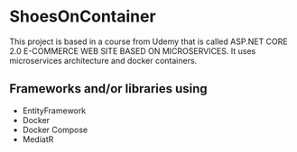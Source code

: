 # ShoesOnContainer
This project is based in a course from Udemy that is called ASP.NET CORE 2.0 E-COMMERCE WEB SITE BASED ON MICROSERVICES. It uses microservices architecture and docker containers. 

## Frameworks and/or libraries using

* EntityFramework
* Docker
* Docker Compose
* MediatR

